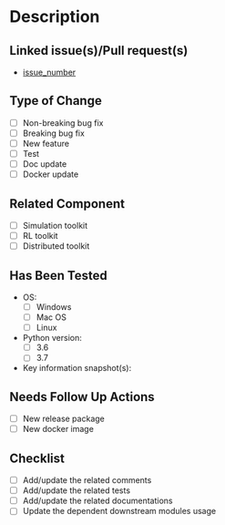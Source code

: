 # Description

<!--Please add a summary of the change here.
Please also add other related information/contexts/dependencies here.
-->

## Linked issue(s)/Pull request(s)

<!--Please add the related issue link(s) below.-->
- [issue_number](issue_link)

## Type of Change

- [ ] Non-breaking bug fix
- [ ] Breaking bug fix
- [ ] New feature
- [ ] Test
- [ ] Doc update
- [ ] Docker update

## Related Component

- [ ] Simulation toolkit
- [ ] RL toolkit
- [ ] Distributed toolkit

## Has Been Tested

- OS:
  - [ ] Windows
  - [ ] Mac OS
  - [ ] Linux
- Python version:
  - [ ] 3.6
  - [ ] 3.7
- Key information snapshot(s):

## Needs Follow Up Actions

- [ ] New release package
- [ ] New docker image

## Checklist

- [ ] Add/update the related comments
- [ ] Add/update the related tests
- [ ] Add/update the related documentations
- [ ] Update the dependent downstream modules usage
